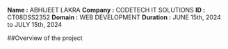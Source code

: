 **Name :** ABHIJEET LAKRA
**Company :** CODETECH IT SOLUTIONS
**ID :** CT08DSS2352
**Domain :** WEB DEVELOPMENT
**Duration :** JUNE 15th, 2024 to JULY 15th, 2024


##Overview of the project
